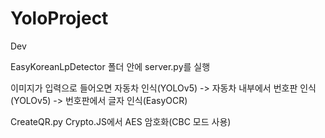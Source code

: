 # YoloProject

Dev

EasyKoreanLpDetector 폴더 안에 server.py를 실행

이미지가 입력으로 들어오면 자동차 인식(YOLOv5) -> 자동차 내부에서 번호판 인식(YOLOv5) -> 번호판에서 글자 인식(EasyOCR)

CreateQR.py
Crypto.JS에서 AES 암호화(CBC 모드 사용)
